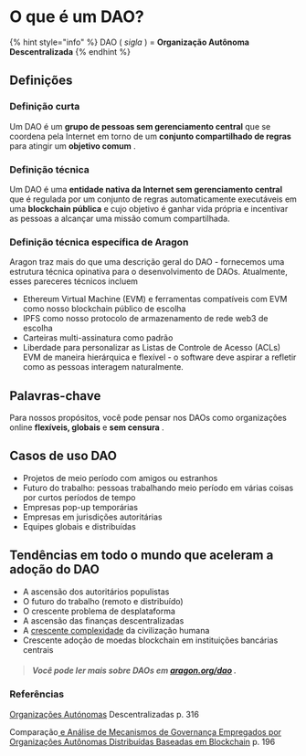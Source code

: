 # O que é um DAO?

{% hint style="info" %}
DAO ( _sigla_ ) = **Organização Autônoma Descentralizada**
{% endhint %}

## Definições <a href="#defintions" id="defintions"></a>

### Definição curta <a href="#short-definition" id="short-definition"></a>

Um DAO é um **grupo de pessoas sem gerenciamento central** que se coordena pela Internet em torno de um **conjunto compartilhado de regras** para atingir um **objetivo comum** .

### Definição técnica <a href="#technical-definition" id="technical-definition"></a>

Um DAO é uma **entidade nativa da Internet sem gerenciamento central** que é regulada por um conjunto de regras automaticamente executáveis ​​em uma **blockchain pública** e cujo objetivo é ganhar vida própria e incentivar as pessoas a alcançar uma missão comum compartilhada.

### Definição técnica específica de Aragon <a href="#aragon-specific-technical-definition" id="aragon-specific-technical-definition"></a>

Aragon traz mais do que uma descrição geral do DAO - fornecemos uma estrutura técnica opinativa para o desenvolvimento de DAOs. Atualmente, esses pareceres técnicos incluem

* Ethereum Virtual Machine (EVM) e ferramentas compatíveis com EVM como nosso blockchain público de escolha
* IPFS como nosso protocolo de armazenamento de rede web3 de escolha
* Carteiras multi-assinatura como padrão
* Liberdade para personalizar as Listas de Controle de Acesso (ACLs) EVM de maneira hierárquica e flexível - o software deve aspirar a refletir como as pessoas interagem naturalmente.

## Palavras-chave <a href="#key-words" id="key-words"></a>

Para nossos propósitos, você pode pensar nos DAOs como organizações online **flexíveis, globais** e **sem censura** .

## **Casos de uso DAO** <a href="#dao-use-cases" id="dao-use-cases"></a>

* Projetos de meio período com amigos ou estranhos
* Futuro do trabalho: pessoas trabalhando meio período em várias coisas por curtos períodos de tempo
* Empresas pop-up temporárias
* Empresas em jurisdições autoritárias
* Equipes globais e distribuídas

## **Tendências em todo o mundo que aceleram a adoção do DAO** <a href="#trends-around-the-world-accelerating-dao-adoption" id="trends-around-the-world-accelerating-dao-adoption"></a>

* A ascensão dos autoritários populistas
* O futuro do trabalho (remoto e distribuído)
* O crescente problema de desplataforma
* A ascensão das finanças descentralizadas
* A [crescente ](https://medium.com/complex-systems-channel/teams-a-manifesto-7490eab144fa)[complexidade](https://necsi-edu.translate.goog/complexity-rising-from-human-beings-to-human-civilization-a-complexity-profile?\_x\_tr\_sl=en&\_x\_tr\_tl=pt&\_x\_tr\_hl=es-419&\_x\_tr\_pto=wapp) da civilização humana
* Crescente adoção de moedas blockchain em instituições bancárias centrais

> #### _Você pode ler mais sobre DAOs em_ [_aragon.org/dao_](https://aragon.org/dao) _._ <a href="#you-can-read-more-about-daos-at-aragon.org-dao." id="you-can-read-more-about-daos-at-aragon.org-dao."></a>

### Referências <a href="#references" id="references"></a>

[​Organizações Autónomas](https://ojs-victoria-ac-nz.translate.goog/vuwlr/article/view/6573?\_x\_tr\_sl=en&\_x\_tr\_tl=pt&\_x\_tr\_hl=es-419&\_x\_tr\_pto=wapp) Descentralizadas p. 316

​Comparação[ e Análise de Mecanismos de Governança Empregados por Organizações Autônomas Distribuídas Baseadas em Blockchain](https://ieeexplore.ieee.org/document/8428782) p. 196
